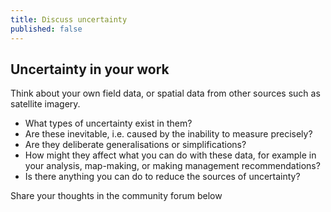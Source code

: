 ```yaml
---
title: Discuss uncertainty
published: false
---
```


## Uncertainty in your work

Think about your own field data, or spatial data from other sources such as satellite imagery.
- What types of uncertainty exist in them?
- Are these inevitable, i.e. caused by the inability to measure precisely?
- Are they deliberate generalisations or simplifications?
- How might they affect what you can do with these data, for example in your analysis, map-making, or making management recommendations?
- Is there anything you can do to reduce the sources of uncertainty?

Share your thoughts in the community forum below


<div id='discourse-comments'></div>

<script type="text/javascript">
  window.DiscourseEmbed = { discourseUrl: 'https://community.verdantlearn.org/', topicId: 532 };

  (function() {
    var d = document.createElement('script'); d.type = 'text/javascript'; d.async = true;
    d.src = window.DiscourseEmbed.discourseUrl + 'javascripts/embed.js';
    (document.getElementsByTagName('head')[0] || document.getElementsByTagName('body')[0]).appendChild(d);
  })();
</script>

<!-- combine with other Uncertainty pages -->
